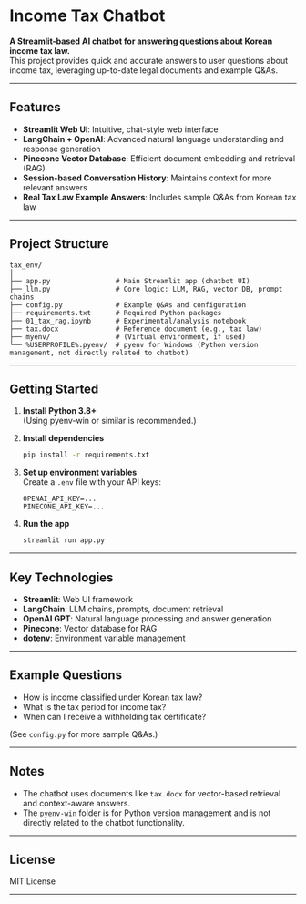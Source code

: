 # Income Tax Chatbot

**A Streamlit-based AI chatbot for answering questions about Korean income tax law.**  
This project provides quick and accurate answers to user questions about income tax, leveraging up-to-date legal documents and example Q&As.

---

## Features

- **Streamlit Web UI**: Intuitive, chat-style web interface
- **LangChain + OpenAI**: Advanced natural language understanding and response generation
- **Pinecone Vector Database**: Efficient document embedding and retrieval (RAG)
- **Session-based Conversation History**: Maintains context for more relevant answers
- **Real Tax Law Example Answers**: Includes sample Q&As from Korean tax law

---

## Project Structure

```
tax_env/
│
├── app.py                # Main Streamlit app (chatbot UI)
├── llm.py                # Core logic: LLM, RAG, vector DB, prompt chains
├── config.py             # Example Q&As and configuration
├── requirements.txt      # Required Python packages
├── 01_tax_rag.ipynb      # Experimental/analysis notebook
├── tax.docx              # Reference document (e.g., tax law)
├── myenv/                # (Virtual environment, if used)
└── %USERPROFILE%.pyenv/  # pyenv for Windows (Python version management, not directly related to chatbot)
```

---

## Getting Started

1. **Install Python 3.8+**  
   (Using pyenv-win or similar is recommended.)

2. **Install dependencies**
   ```bash
   pip install -r requirements.txt
   ```

3. **Set up environment variables**  
   Create a `.env` file with your API keys:
   ```
   OPENAI_API_KEY=...
   PINECONE_API_KEY=...
   ```

4. **Run the app**
   ```bash
   streamlit run app.py
   ```

---

## Key Technologies

- **Streamlit**: Web UI framework
- **LangChain**: LLM chains, prompts, document retrieval
- **OpenAI GPT**: Natural language processing and answer generation
- **Pinecone**: Vector database for RAG
- **dotenv**: Environment variable management

---

## Example Questions

- How is income classified under Korean tax law?
- What is the tax period for income tax?
- When can I receive a withholding tax certificate?

(See `config.py` for more sample Q&As.)

---

## Notes

- The chatbot uses documents like `tax.docx` for vector-based retrieval and context-aware answers.
- The `pyenv-win` folder is for Python version management and is not directly related to the chatbot functionality.

---

## License

MIT License

---

